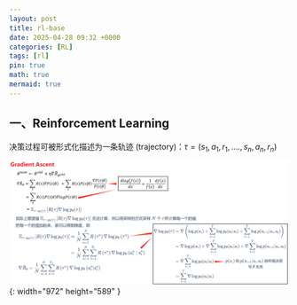 ```yaml
---
layout: post
title: rl-base
date: 2025-04-28 09:32 +0000
categories: [RL]
tags: [rl]
pin: true
math: true
mermaid: true
---
```

## 一、Reinforcement Learning
决策过程可被形式化描述为一条轨迹 (trajectory)：$\tau=(s_1,a_1,r_1,....,s_n,a_n,r_n)$

![Desktop View](/assets/img/blog/img-rl-basic/1745833928757.jpg){: width="972" height="589" }
